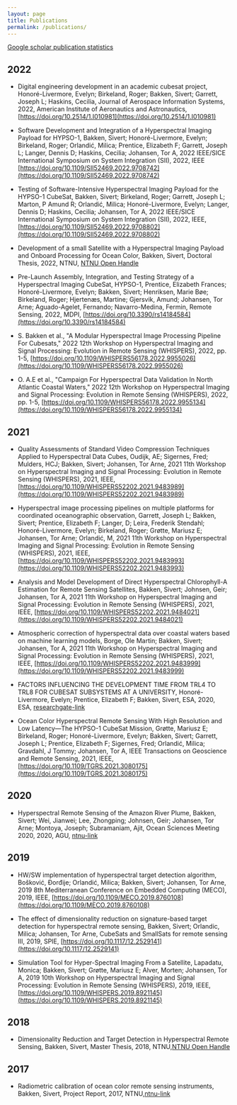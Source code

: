 ```yaml
---
layout: page
title: Publications
permalink: /publications/
---
```


[Google scholar publication statistics](https://scholar.google.no/citations?user=XeDtzHEAAAAJ&hl=en)


## 2022
- Digital engineering development in an academic cubesat project, Honoré-Livermore, Evelyn; Birkeland, Roger; Bakken, Sivert; Garrett, Joseph L; Haskins, Cecilia, Journal of Aerospace Information Systems, 2022, American Institute of Aeronautics and Astronautics, [https://doi.org/10.2514/1.I010981](https://doi.org/10.2514/1.I010981)

- Software Development and Integration of a Hyperspectral Imaging Payload for HYPSO-1, Bakken, Sivert; Honoré-Livermore, Evelyn; Birkeland, Roger; Orlandić, Milica; Prentice, Elizabeth F; Garrett, Joseph L; Langer, Dennis D; Haskins, Cecilia; Johansen, Tor A, 2022 IEEE/SICE International Symposium on System Integration (SII), 2022, IEEE [https://doi.org/10.1109/SII52469.2022.9708742](https://doi.org/10.1109/SII52469.2022.9708742)

- Testing of Software-Intensive Hyperspectral Imaging Payload for the HYPSO-1 CubeSat, Bakken, Sivert; Birkeland, Roger; Garrett, Joseph L; Marton, P Amund R; Orlandić, Milica; Honoré-Livermore, Evelyn; Langer, Dennis D; Haskins, Cecilia; Johansen, Tor A, 2022 IEEE/SICE International Symposium on System Integration (SII), 2022, IEEE, [https://doi.org/10.1109/SII52469.2022.9708802](https://doi.org/10.1109/SII52469.2022.9708802)

- Development of a small Satellite with a Hyperspectral Imaging Payload and Onboard Processing for Ocean Color, Bakken, Sivert, Doctoral Thesis, 2022, NTNU, [NTNU Open Handle](https://hdl.handle.net/11250/2983899)

- Pre-Launch Assembly, Integration, and Testing Strategy of a Hyperspectral Imaging CubeSat, HYPSO-1, Prentice, Elizabeth Frances; Honoré-Livermore, Evelyn; Bakken, Sivert; Henriksen, Marie Bøe; Birkeland, Roger; Hjertenæs, Martine; Gjersvik, Amund; Johansen, Tor Arne; Aguado-Agelet, Fernando; Navarro-Medina, Fermin, Remote Sensing, 2022, MDPI, [https://doi.org/10.3390/rs14184584](https://doi.org/10.3390/rs14184584)

- S. Bakken et al., "A Modular Hyperspectral Image Processing Pipeline For Cubesats," 2022 12th Workshop on Hyperspectral Imaging and Signal Processing: Evolution in Remote Sensing (WHISPERS), 2022, pp. 1-5, [https://doi.org/10.1109/WHISPERS56178.2022.9955026](https://doi.org/10.1109/WHISPERS56178.2022.9955026)

- O. A.E et al., "Campaign For Hyperspectral Data Validation In North Atlantic Coastal Waters," 2022 12th Workshop on Hyperspectral Imaging and Signal Processing: Evolution in Remote Sensing (WHISPERS), 2022, pp. 1-5, [https://doi.org/10.1109/WHISPERS56178.2022.9955134](https://doi.org/10.1109/WHISPERS56178.2022.9955134)

## 2021
- Quality Assessments of Standard Video Compression Techniques Applied to Hyperspectral Data Cubes, Oudijk, AE; Sigernes, Fred; Mulders, HCJ; Bakken, Sivert; Johansen, Tor Arne, 2021 11th Workshop on Hyperspectral Imaging and Signal Processing: Evolution in Remote Sensing (WHISPERS), 2021, IEEE, [https://doi.org/10.1109/WHISPERS52202.2021.9483989](https://doi.org/10.1109/WHISPERS52202.2021.9483989)

- Hyperspectral image processing pipelines on multiple platforms for coordinated oceanographic observation, Garrett, Joseph L; Bakken, Sivert; Prentice, Elizabeth F; Langer, D; Leira, Frederik Stendahl; Honoré-Livermore, Evelyn; Birkeland, Roger; Grøtte, Mariusz E; Johansen, Tor Arne; Orlandić, M, 2021 11th Workshop on Hyperspectral Imaging and Signal Processing: Evolution in Remote Sensing (WHISPERS), 2021, IEEE, [https://doi.org/10.1109/WHISPERS52202.2021.9483993](https://doi.org/10.1109/WHISPERS52202.2021.9483993)

- Analysis and Model Development of Direct Hyperspectral Chlorophyll-A Estimation for Remote Sensing Satellites, Bakken, Sivert; Johnsen, Geir; Johansen, Tor A, 2021 11th Workshop on Hyperspectral Imaging and Signal Processing: Evolution in Remote Sensing (WHISPERS), 2021, IEEE, [https://doi.org/10.1109/WHISPERS52202.2021.9484021](https://doi.org/10.1109/WHISPERS52202.2021.9484021)

- Atmospheric correction of hyperspectral data over coastal waters based on machine learning models, Borge, Ole Martin; Bakken, Sivert; Johansen, Tor A, 2021 11th Workshop on Hyperspectral Imaging and Signal Processing: Evolution in Remote Sensing (WHISPERS), 2021, IEEE, [https://doi.org/10.1109/WHISPERS52202.2021.9483999](https://doi.org/10.1109/WHISPERS52202.2021.9483999)

- FACTORS INFLUENCING THE DEVELOPMENT TIME FROM TRL4 TO TRL8 FOR CUBESAT SUBSYSTEMS AT A UNIVERSITY, Honoré-Livermore, Evelyn; Prentice, Elizabeth F; Bakken, Sivert, ESA, 2020, ESA, [researchgate-link](https://www.researchgate.net/profile/Evelyn-Honore-Livermore/publication/344609171_FACTORS_INFLUENCING_THE_DEVELOPMENT_TIME_FROM_TRL4_TO_TRL8_FOR_CUBESAT_SUBSYSTEMS_AT_A_UNIVERSITY/links/5f842edf458515b7cf79f708/FACTORS-INFLUENCING-THE-DEVELOPMENT-TIME-FROM-TRL4-TO-TRL8-FOR-CUBESAT-SUBSYSTEMS-AT-A-UNIVERSITY.pdf)

- Ocean Color Hyperspectral Remote Sensing With High Resolution and Low Latency—The HYPSO-1 CubeSat Mission, Grøtte, Mariusz E; Birkeland, Roger; Honoré-Livermore, Evelyn; Bakken, Sivert; Garrett, Joseph L; Prentice, Elizabeth F; Sigernes, Fred; Orlandić, Milica; Gravdahl, J Tommy; Johansen, Tor A, IEEE Transactions on Geoscience and Remote Sensing, 2021, IEEE, [https://doi.org/10.1109/TGRS.2021.3080175](https://doi.org/10.1109/TGRS.2021.3080175)

## 2020
- Hyperspectral Remote Sensing of the Amazon River Plume, Bakken, Sivert; Wei, Jianwei; Lee, Zhongping; Johnsen, Geir; Johansen, Tor Arne; Montoya, Joseph; Subramaniam, Ajit, Ocean Sciences Meeting 2020, 2020, AGU, [ntnu-link](https://folk.ntnu.no/torarnj/Poster_ME24C_0114___Ocean_Sciences_Meeting_2020.pdf)

## 2019
- HW/SW implementation of hyperspectral target detection algorithm, Bošković, Đorđije; Orlandić, Milica; Bakken, Sivert; Johansen, Tor Arne, 2019 8th Mediterranean Conference on Embedded Computing (MECO), 2019, IEEE, [https://doi.org/10.1109/MECO.2019.8760108](https://doi.org/10.1109/MECO.2019.8760108)

- The effect of dimensionality reduction on signature-based target detection for hyperspectral remote sensing, Bakken, Sivert; Orlandic, Milica; Johansen, Tor Arne, CubeSats and SmallSats for remote sensing III, 2019, SPIE, [https://doi.org/10.1117/12.2529141](https://doi.org/10.1117/12.2529141)

- Simulation Tool for Hyper-Spectral Imaging From a Satellite, Lapadatu, Monica; Bakken, Sivert; Grøtte, Mariusz E; Alver, Morten; Johansen, Tor A, 2019 10th Workshop on Hyperspectral Imaging and Signal Processing: Evolution in Remote Sensing (WHISPERS), 2019, IEEE, [https://doi.org/10.1109/WHISPERS.2019.8921145](https://doi.org/10.1109/WHISPERS.2019.8921145)

## 2018
- Dimensionality Reduction and Target Detection in Hyperspectral Remote Sensing, Bakken, Sivert, Master Thesis, 2018, NTNU,[NTNU Open Handle](http://hdl.handle.net/11250/2561333)

## 2017
- Radiometric calibration of ocean color remote sensing instruments, Bakken, Sivert, Project Report, 2017, NTNU,[ntnu-link](https://folk.ntnu.no/sivertba/_pdfs/sivert_project.pdf)








